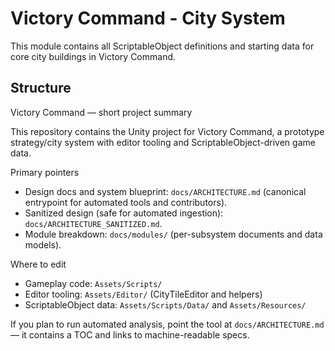 # Victory Command - City System

This module contains all ScriptableObject definitions and starting data for core city buildings in Victory Command.

## Structure
Victory Command — short project summary

This repository contains the Unity project for Victory Command, a prototype strategy/city system with editor tooling and ScriptableObject-driven game data.

Primary pointers
- Design docs and system blueprint: `docs/ARCHITECTURE.md` (canonical entrypoint for automated tools and contributors).
- Sanitized design (safe for automated ingestion): `docs/ARCHITECTURE_SANITIZED.md`.
- Module breakdown: `docs/modules/` (per-subsystem documents and data models).

Where to edit
- Gameplay code: `Assets/Scripts/`
- Editor tooling: `Assets/Editor/` (CityTileEditor and helpers)
- ScriptableObject data: `Assets/Scripts/Data/` and `Assets/Resources/`

If you plan to run automated analysis, point the tool at `docs/ARCHITECTURE.md` — it contains a TOC and links to machine-readable specs.

